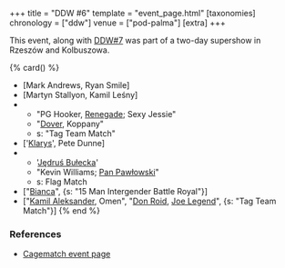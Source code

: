 +++
title = "DDW #6"
template = "event_page.html"
[taxonomies]
chronology = ["ddw"]
venue = ["pod-palma"]
[extra]
+++

This event, along with [DDW#7](@/e/ddw/2012-03-10-ddw-7.md) was part of a two-day supershow in Rzeszów and Kolbuszowa.

{% card() %}
- [Mark Andrews, Ryan Smile]
- [Martyn Stallyon, Kamil Leśny]
- - "PG Hooker, [Renegade](@/w/renegade.md); Sexy Jessie"
  - "[Dover](@/w/dover.md), Koppany"
  - s: "Tag Team Match"
- ['[Klarys](@/w/klarys.md)', Pete Dunne]
- - '[Jędruś Bułecka](@/w/jedrus-bulecka.md)'
  - "Kevin Williams; [Pan Pawłowski](@/w/pan-pawlowski.md)"
  - s: Flag Match
- ["[Bianca](@/w/bianca.md)", {s: "15 Man Intergender Battle Royal"}]
- ["[Kamil Aleksander](@/w/kamil-aleksander.md), Omen", "[Don Roid](@/w/don-roid.md),
    [Joe Legend](@/w/joe-legend.md)", {s: "Tag Team Match"}]
{% end %}

### References

* [Cagematch event page](https://www.cagematch.net/?id=1&nr=76760)
